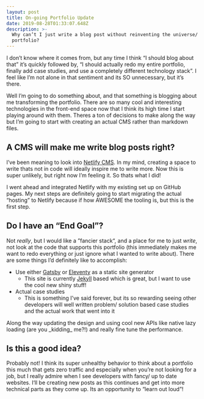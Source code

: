 ```yaml
---
layout: post
title: On-going Portfolio Update
date: 2019-08-28T01:33:07.648Z
description: >-
  Why can’t I just write a blog post without reinventing the universe/ my
  portfolio?
---
```

I don’t know where it comes from, but any time I think “I should blog about that” it’s quickly followed by, “I should actually redo my entire portfolio, finally add case studies, and use a completely different technology stack”. I feel like I’m not alone in that sentiment and its SO unnecessary, but it’s there.

Well I’m going to do something about, and that something is blogging about me transforming the portfolio. There are so many cool and interesting technologies in the front-end space now that I think its high time I start playing around with them. Theres a ton of decisions to make along the way but I’m going to start with creating an actual CMS rather than markdown files. 

## A CMS will make me write blog posts right?

I’ve been meaning to look into [Netlify CMS](https://www.netlifycms.org/). In my mind, creating a space to write thats not in code will ideally inspire me to write more. Now this is super unlikely, but right now I’m feeling it. So thats what I did!

I went ahead and integrated Netlify with my existing set up on GitHub pages. My next steps are definitely going to start migrating the actual “hosting” to Netlify because if how AWESOME the tooling is, but this is the first step.

## Do I have an “End Goal”?

Not _really_, but I would like a ”fancier stack“, and a place for me to just _write_, not look at the code that supports this portfolio (this immediately makes me want to redo everything or just ignore what I wanted to write about). There are some things I’d definitely like to accomplish:

* Use either [Gatsby](https://www.gatsbyjs.org/) or [Eleventy](https://www.11ty.io/) as a static site generator
  * This site is currently [Jekyll](https://jekyllrb.com/) based which is great, but I want to use the cool new shiny stuff!
* Actual case studies
  * This is something I’ve said forever, but its so rewarding seeing other developers will well written problem/ solution based case studies and the actual work that went into it

Along the way updating the design and using cool new APIs like native lazy loading (are you \_kidding\_ me?!) and really fine tune the performance.

## Is this a good idea?

Probably not! I think its super unhealthy behavior to think about a portfolio this much that gets zero traffic and especially when you’re not looking for a job, but I really admire when I see developers with fancy/ up to date websites. I‘ll be creating new posts as this continues and get into more technical parts as they come up. Its an opportunity to “learn out loud”!
